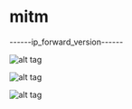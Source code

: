 # mitm

------ip_forward_version------

![alt tag](https://github.com/y2sman/mitm/blob/master/img/attack.PNG)

![alt tag](https://github.com/y2sman/mitm/edit/master/img/attack_2.PNG)

![alt tag](https://github.com/y2sman/mitm/edit/master/img/victim.PNG)
